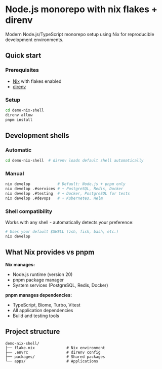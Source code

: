 # Node.js monorepo with nix flakes + direnv

Modern Node.js/TypeScript monorepo setup using Nix for reproducible development environments.

## Quick start

### Prerequisites

- [Nix](https://determinate.systems/nix-installer/) with flakes enabled
- [direnv](https://direnv.net/)

### Setup

```bash
cd demo-nix-shell
direnv allow
pnpm install
```

## Development shells

### Automatic

```bash
cd demo-nix-shell  # direnv loads default shell automatically
```

### Manual

```bash
nix develop            # Default: Node.js + pnpm only
nix develop .#services # + PostgreSQL, Redis, Docker
nix develop .#testing  # + Docker, PostgreSQL for tests
nix develop .#devops   # + Kubernetes, Helm
```

### Shell compatibility

Works with any shell - automatically detects your preference:

```bash
# Uses your default $SHELL (zsh, fish, bash, etc.)
nix develop
```

## What Nix provides vs pnpm

**Nix manages:**

- Node.js runtime (version 20)
- pnpm package manager
- System services (PostgreSQL, Redis, Docker)

**pnpm manages dependencies:**

- TypeScript, Biome, Turbo, Vitest
- All application dependencies
- Build and testing tools

## Project structure

```
demo-nix-shell/
├── flake.nix              # Nix environment
├── .envrc                 # direnv config
├── packages/              # Shared packages
└── apps/                  # Applications
```
